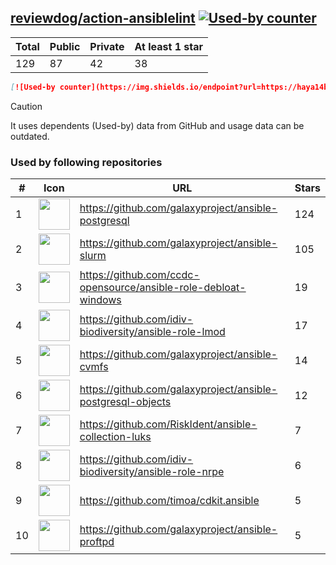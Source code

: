 





## [reviewdog/action-ansiblelint](https://github.com/reviewdog/action-ansiblelint) [![Used-by counter](https://img.shields.io/endpoint?url=https://haya14busa.github.io/github-used-by/data/reviewdog/action-ansiblelint/shieldsio.json)](https://github.com/haya14busa/github-used-by/tree/main/repo/reviewdog/action-ansiblelint)

| Total | Public | Private | At least 1 star
| ----- | ------ | ------- | ---------------
| 129 | 87 | 42 | 38 |

```md
[![Used-by counter](https://img.shields.io/endpoint?url=https://haya14busa.github.io/github-used-by/data/reviewdog/action-ansiblelint/shieldsio.json)](https://github.com/haya14busa/github-used-by/tree/main/repo/reviewdog/action-ansiblelint)
```

> [!CAUTION]
> It uses dependents (Used-by) data from GitHub and usage data can be outdated.

### Used by following repositories

| # | Icon | URL | Stars |
| -- | -- | -- | -- | 
|1|<img src="https://github.com/galaxyproject.png" width=50 height=50>|https://github.com/galaxyproject/ansible-postgresql|124|
|2|<img src="https://github.com/galaxyproject.png" width=50 height=50>|https://github.com/galaxyproject/ansible-slurm|105|
|3|<img src="https://github.com/ccdc-opensource.png" width=50 height=50>|https://github.com/ccdc-opensource/ansible-role-debloat-windows|19|
|4|<img src="https://github.com/idiv-biodiversity.png" width=50 height=50>|https://github.com/idiv-biodiversity/ansible-role-lmod|17|
|5|<img src="https://github.com/galaxyproject.png" width=50 height=50>|https://github.com/galaxyproject/ansible-cvmfs|14|
|6|<img src="https://github.com/galaxyproject.png" width=50 height=50>|https://github.com/galaxyproject/ansible-postgresql-objects|12|
|7|<img src="https://github.com/RiskIdent.png" width=50 height=50>|https://github.com/RiskIdent/ansible-collection-luks|7|
|8|<img src="https://github.com/idiv-biodiversity.png" width=50 height=50>|https://github.com/idiv-biodiversity/ansible-role-nrpe|6|
|9|<img src="https://github.com/timoa.png" width=50 height=50>|https://github.com/timoa/cdkit.ansible|5|
|10|<img src="https://github.com/galaxyproject.png" width=50 height=50>|https://github.com/galaxyproject/ansible-proftpd|5|
